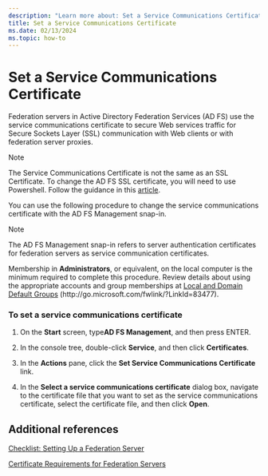 ```yaml
---
description: "Learn more about: Set a Service Communications Certificate"
title: Set a Service Communications Certificate
ms.date: 02/13/2024
ms.topic: how-to
---
```


# Set a Service Communications Certificate


Federation servers in Active Directory Federation Services \(AD FS\) use the service communications certificate to secure Web services traffic for Secure Sockets Layer \(SSL\) communication with Web clients or with federation server proxies.

> [!NOTE]
> The Service Communications Certificate is not the same as an SSL Certificate. To change the AD FS SSL certificate, you will need to use Powershell. Follow the guidance in this [article](../operations/manage-ssl-certificates-ad-fs-wap.md).


You can use the following procedure to change the service communications certificate with the AD FS Management snap\-in.

> [!NOTE]
> The AD FS Management snap\-in refers to server authentication certificates for federation servers as service communication certificates.

Membership in **Administrators**, or equivalent, on the local computer is the minimum required to complete this procedure.  Review details about using the appropriate accounts and group memberships at [Local and Domain Default Groups](/previous-versions/orphan-topics/ws.10/dd728026(v=ws.10)) \(http:\/\/go.microsoft.com\/fwlink\/?LinkId\=83477\).

### To set a service communications certificate

1.  On the **Start** screen, type**AD FS Management**, and then press ENTER.

2.  In the console tree, double\-click **Service**, and then click **Certificates**.

3.  In the **Actions** pane, click the **Set Service Communications Certificate** link.

4.  In the **Select a service communications certificate** dialog box, navigate to the certificate file that you want to set as the service communications certificate, select the certificate file, and then click **Open**.

## Additional references
[Checklist: Setting Up a Federation Server](Checklist--Setting-Up-a-Federation-Server.md)

[Certificate Requirements for Federation Servers](../design/certificate-requirements-for-federation-servers.md)
